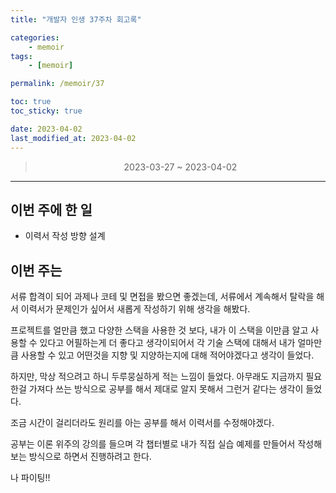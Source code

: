 ```yaml
---
title: "개발자 인생 37주차 회고록"

categories:
    - memoir
tags:
    - [memoir]

permalink: /memoir/37

toc: true
toc_sticky: true

date: 2023-04-02
last_modified_at: 2023-04-02
---
```


> <center> 2023-03-27 ~ 2023-04-02 </center>

---

## 이번 주에 한 일

- 이력서 작성 방향 설계

## 이번 주는

서류 합격이 되어 과제나 코테 및 면접을 봤으면 좋겠는데, 서류에서 계속해서 탈락을 해서 이력서가 문제인가 싶어서 새롭게 작성하기 위해 생각을 해봤다.

프로젝트를 얼만큼 했고 다양한 스택을 사용한 것 보다, 내가 이 스택을 이만큼 알고 사용할 수 있다고 어필하는게 더 좋다고 생각이되어서 각 기술 스택에 대해서 내가 얼마만큼 사용할 수 있고 어떤것을 지향 및 지양하는지에 대해 적어야겠다고 생각이 들었다.

하지만, 막상 적으려고 하니 두루뭉실하게 적는 느낌이 들었다. 아무래도 지금까지 필요한걸 가져다 쓰는 방식으로 공부를 해서 제대로 알지 못해서 그런거 같다는 생각이 들었다. 

조금 시간이 걸리더라도 원리를 아는 공부를 해서 이력서를 수정해야겠다. 

공부는 이론 위주의 강의를 들으며 각 챕터별로 내가 직접 실습 예제를 만들어서 작성해보는 방식으로 하면서 진행하려고 한다.

나 파이팅!! 